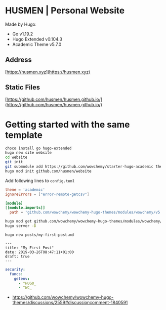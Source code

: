 # HUSMEN | Personal Website
Made by Hugo:
- Go v1.19.2
- Hugo Extended v0.104.3
- Academic Theme v5.7.0
## Address
[https://husmen.xyz](https://husmen.xyz)
## Static Files
[https://github.com/husmen/husmen.github.io/](https://github.com/husmen/husmen.github.io/)

# Getting started with the same template

```bash
choco install go hugo-extended
hugo new site website
cd website
git init
git submodule add https://github.com/wowchemy/starter-hugo-academic themes/academic
hugo mod init github.com/husmen/website
```
Add following lines to `config.toml`
```toml
theme = 'academic'
ignoreErrors = ["error-remote-getcsv"]

[module]
[[module.imports]]
  path = 'github.com/wowchemy/wowchemy-hugo-themes/modules/wowchemy/v5'

```
```bash
hugo mod get github.com/wowchemy/wowchemy-hugo-themes/modules/wowchemy/v5@v5.7.1-0.20221002163318-39a618761acc
hugo server -D
```

```
hugo new posts/my-first-post.md
```

```
---
title: "My First Post"
date: 2019-03-26T08:47:11+01:00
draft: true
---
```

```yaml
security:
  funcs:
    getenv:
      - ^HUGO_
      - ^WC_
```

- https://github.com/wowchemy/wowchemy-hugo-themes/discussions/2559#discussioncomment-1840591